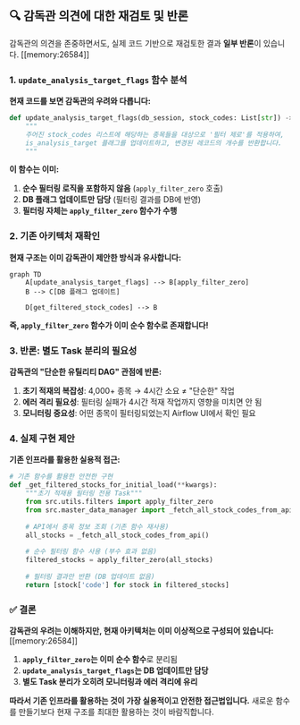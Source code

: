 ## 🔍 감독관 의견에 대한 재검토 및 반론

감독관의 의견을 존중하면서도, 실제 코드 기반으로 재검토한 결과 **일부 반론**이 있습니다. [[memory:26584]]

### 1. **`update_analysis_target_flags` 함수 분석**

**현재 코드를 보면 감독관의 우려와 다릅니다:**

```startLine:327:DataPipeline/src/master_data_manager.py
def update_analysis_target_flags(db_session, stock_codes: List[str]) -> int:
    """
    주어진 stock_codes 리스트에 해당하는 종목들을 대상으로 '필터 제로'를 적용하여,
    is_analysis_target 플래그를 업데이트하고, 변경된 레코드의 개수를 반환합니다.
    """
```

**이 함수는 이미:**
1. **순수 필터링 로직을 포함하지 않음** (`apply_filter_zero` 호출)
2. **DB 플래그 업데이트만 담당** (필터링 결과를 DB에 반영)
3. **필터링 자체는 `apply_filter_zero` 함수가 수행**

### 2. **기존 아키텍처 재확인**

**현재 구조는 이미 감독관이 제안한 방식과 유사합니다:**

```mermaid
graph TD
    A[update_analysis_target_flags] --> B[apply_filter_zero]
    B --> C[DB 플래그 업데이트]
    
    D[get_filtered_stock_codes] --> B
```

**즉, `apply_filter_zero` 함수가 이미 순수 함수로 존재합니다!**

### 3. **반론: 별도 Task 분리의 필요성**

**감독관의 "단순한 유틸리티 DAG" 관점에 반론:**

1. **초기 적재의 복잡성**: 4,000+ 종목 → 4시간 소요 ≠ "단순한" 작업
2. **에러 격리 필요성**: 필터링 실패가 4시간 적재 작업까지 영향을 미치면 안 됨
3. **모니터링 중요성**: 어떤 종목이 필터링되었는지 Airflow UI에서 확인 필요

### 4. **실제 구현 제안**

**기존 인프라를 활용한 실용적 접근:**

```python
# 기존 함수를 활용한 안전한 구현
def _get_filtered_stocks_for_initial_load(**kwargs):
    """초기 적재용 필터링 전용 Task"""
    from src.utils.filters import apply_filter_zero
    from src.master_data_manager import _fetch_all_stock_codes_from_api
    
    # API에서 종목 정보 조회 (기존 함수 재사용)
    all_stocks = _fetch_all_stock_codes_from_api()
    
    # 순수 필터링 함수 사용 (부수 효과 없음)
    filtered_stocks = apply_filter_zero(all_stocks)
    
    # 필터링 결과만 반환 (DB 업데이트 없음)
    return [stock['code'] for stock in filtered_stocks]
```

### ✅ 결론

**감독관의 우려는 이해하지만, 현재 아키텍처는 이미 이상적으로 구성되어 있습니다:** [[memory:26584]]

1. **`apply_filter_zero`는 이미 순수 함수**로 분리됨
2. **`update_analysis_target_flags`는 DB 업데이트만 담당**
3. **별도 Task 분리가 오히려 모니터링과 에러 격리에 유리**

**따라서 기존 인프라를 활용하는 것이 가장 실용적이고 안전한 접근법입니다.** 새로운 함수를 만들기보다 현재 구조를 최대한 활용하는 것이 바람직합니다.